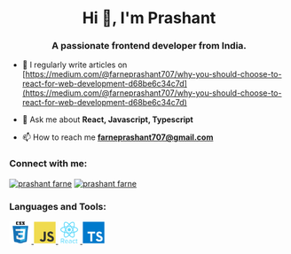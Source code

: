 <h1 align="center">Hi 👋, I'm Prashant</h1>
<h3 align="center">A passionate frontend developer from India.</h3>

- 📝 I regularly write articles on [https://medium.com/@farneprashant707/why-you-should-choose-to-react-for-web-development-d68be6c34c7d](https://medium.com/@farneprashant707/why-you-should-choose-to-react-for-web-development-d68be6c34c7d)

- 💬 Ask me about **React, Javascript, Typescript**

- 📫 How to reach me **farneprashant707@gmail.com**

<h3 align="left">Connect with me:</h3>
<p align="left">
<a href="https://linkedin.com/in/prashant farne" target="blank"><img align="center" src="https://raw.githubusercontent.com/rahuldkjain/github-profile-readme-generator/master/src/images/icons/Social/linked-in-alt.svg" alt="prashant farne" height="30" width="40" /></a>
<a href="https://fb.com/prashant farne" target="blank"><img align="center" src="https://raw.githubusercontent.com/rahuldkjain/github-profile-readme-generator/master/src/images/icons/Social/facebook.svg" alt="prashant farne" height="30" width="40" /></a>
</p>

<h3 align="left">Languages and Tools:</h3>
<p align="left"> <a href="https://www.w3schools.com/css/" target="_blank" rel="noreferrer"> <img src="https://raw.githubusercontent.com/devicons/devicon/master/icons/css3/css3-original-wordmark.svg" alt="css3" width="40" height="40"/> </a> <a href="https://developer.mozilla.org/en-US/docs/Web/JavaScript" target="_blank" rel="noreferrer"> <img src="https://raw.githubusercontent.com/devicons/devicon/master/icons/javascript/javascript-original.svg" alt="javascript" width="40" height="40"/> </a> <a href="https://reactjs.org/" target="_blank" rel="noreferrer"> <img src="https://raw.githubusercontent.com/devicons/devicon/master/icons/react/react-original-wordmark.svg" alt="react" width="40" height="40"/> </a> <a href="https://www.typescriptlang.org/" target="_blank" rel="noreferrer"> <img src="https://raw.githubusercontent.com/devicons/devicon/master/icons/typescript/typescript-original.svg" alt="typescript" width="40" height="40"/> </a> </p>
